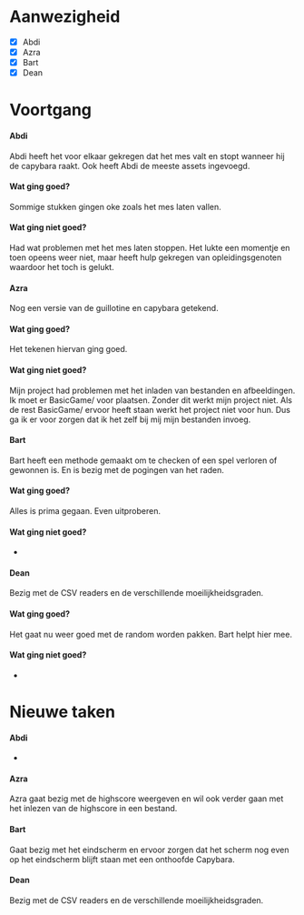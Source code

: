# Aanwezigheid
- [x] Abdi
- [x] Azra
- [x] Bart
- [x] Dean

# Voortgang
#### Abdi
Abdi heeft het voor elkaar gekregen dat het mes valt en stopt
wanneer hij de capybara raakt. Ook heeft Abdi de meeste assets ingevoegd.
#### Wat ging goed?
Sommige stukken gingen oke zoals het mes laten vallen.
#### Wat ging niet goed?
Had wat problemen met het mes laten stoppen. Het lukte een momentje
en toen opeens weer niet, maar heeft hulp gekregen 
van opleidingsgenoten waardoor het toch is gelukt. 

#### Azra
Nog een versie van de guillotine en capybara getekend. 
#### Wat ging goed?
Het tekenen hiervan ging goed.
#### Wat ging niet goed?
Mijn project had problemen met het inladen van bestanden en afbeeldingen.
Ik moet er BasicGame/ voor plaatsen. Zonder dit werkt mijn project niet.
Als de rest BasicGame/ ervoor heeft staan werkt het project niet voor hun.
Dus ga ik er voor zorgen dat ik het zelf bij mij mijn bestanden invoeg.

#### Bart
Bart heeft een methode gemaakt om te checken of een spel verloren
of gewonnen is. En is bezig met de pogingen van het raden. 
#### Wat ging goed?
Alles is prima gegaan. Even uitproberen. 
#### Wat ging niet goed?
-

#### Dean
Bezig met de CSV readers en de verschillende moeilijkheidsgraden. 
#### Wat ging goed?
Het gaat nu weer goed met de random worden pakken. Bart helpt hier mee.
#### Wat ging niet goed?
-

# Nieuwe taken
#### Abdi
-

#### Azra
Azra gaat bezig met de highscore weergeven en wil ook verder gaan
met het inlezen van de highscore in een bestand.

#### Bart
Gaat bezig met het eindscherm en ervoor zorgen dat het scherm nog
even op het eindscherm blijft staan met een onthoofde Capybara.

#### Dean
Bezig met de CSV readers en de verschillende moeilijkheidsgraden. 

